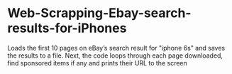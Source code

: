 # Web-Scrapping-Ebay-search-results-for-iPhones
Loads the first 10 pages on eBay’s search result for "iphone 6s" and saves the results to a file. 
Next, the code loops through each page downloaded, find sponsored items if any and prints their URL to the screen
